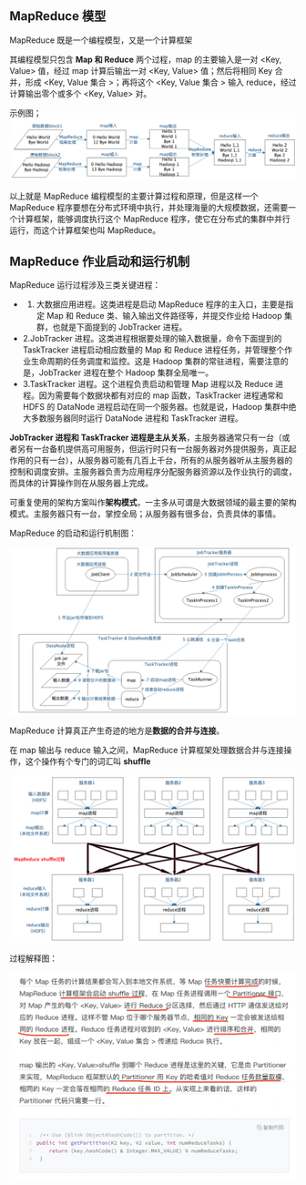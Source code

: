 ## MapReduce 模型
MapReduce 既是一个编程模型，又是一个计算框架

其编程模型只包含 **Map 和 Reduce** 两个过程，map 的主要输入是一对 <Key, Value> 值，经过 map 计算后输出一对 <Key, Value> 值；然后将相同 Key 合并，形成 <Key, Value 集合 >；再将这个 <Key, Value 集合 > 输入 reduce，经过计算输出零个或多个 <Key, Value> 对。

示例图；
![](./images/helloworld.webp)

以上就是 MapReduce 编程模型的主要计算过程和原理，但是这样一个 MapReduce 程序要想在分布式环境中执行，并处理海量的大规模数据，还需要一个计算框架，能够调度执行这个 MapReduce 程序，使它在分布式的集群中并行运行，而这个计算框架也叫 MapReduce。

## MapReduce 作业启动和运行机制
MapReduce 运行过程涉及三类关键进程：
* 1. 大数据应用进程。这类进程是启动 MapReduce 程序的主入口，主要是指定 Map 和 Reduce 类、输入输出文件路径等，并提交作业给 Hadoop 集群，也就是下面提到的 JobTracker 进程。
* 2.JobTracker 进程。这类进程根据要处理的输入数据量，命令下面提到的 TaskTracker 进程启动相应数量的 Map 和 Reduce 进程任务，并管理整个作业生命周期的任务调度和监控。这是 Hadoop 集群的常驻进程，需要注意的是，JobTracker 进程在整个 Hadoop 集群全局唯一。
* 3.TaskTracker 进程。这个进程负责启动和管理 Map 进程以及 Reduce 进程。因为需要每个数据块都有对应的 map 函数，TaskTracker 进程通常和 HDFS 的 DataNode 进程启动在同一个服务器。也就是说，Hadoop 集群中绝大多数服务器同时运行 DataNode 进程和 TaskTracker 进程。

**JobTracker 进程和 TaskTracker 进程是主从关系**，主服务器通常只有一台（或者另有一台备机提供高可用服务，但运行时只有一台服务器对外提供服务，真正起作用的只有一台），从服务器可能有几百上千台，所有的从服务器听从主服务器的控制和调度安排。主服务器负责为应用程序分配服务器资源以及作业执行的调度，而具体的计算操作则在从服务器上完成。

可重复使用的架构方案叫作**架构模式**，一主多从可谓是大数据领域的最主要的架构模式。主服务器只有一台，掌控全局；从服务器有很多台，负责具体的事情。

MapReduce 的启动和运行机制图：

![](./images/mapreduce运行图.webp)

MapReduce 计算真正产生奇迹的地方是**数据的合并与连接**。

在 map 输出与 reduce 输入之间，MapReduce 计算框架处理数据合并与连接操作，这个操作有个专门的词汇叫 **shuffle**

![](./images/shuffle过程图.webp)

过程解释图：

![](./images/shuffle过程解释.png)


